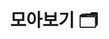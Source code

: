 ---
layout: "collection"
searchHidden: true
title: "모아보기 🗂️"
description: "공부하면서 정리한 것들 모아보기. 📒"
url: "/collection/"
summary: collection
useTag: false # true면 아래 무시
menu:
  - title: "📄 Effective Java 3/E"
    description: "Effective Java 3/E 학습하면서 정리한 내용입니다."
    url: "/tags/effective-java-3/e/"
  - title: "📄 JPA"
    description: "자바 퍼시스턴스 API또는 자바 지속성 API(Java Persistence API, JPA)는 자바 플랫폼 SE와 자바 플랫폼 EE를 사용하는 응용프로그램에서 관계형 데이터베이스의 관리를 표현하는 자바 API이다."
    url: "/tags/jpa/"
---